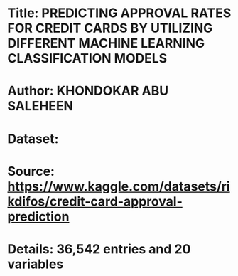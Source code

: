 # Title: PREDICTING APPROVAL RATES FOR CREDIT CARDS BY UTILIZING DIFFERENT MACHINE LEARNING CLASSIFICATION MODELS
# Author: KHONDOKAR ABU SALEHEEN

# Dataset:
  # Source: https://www.kaggle.com/datasets/rikdifos/credit-card-approval-prediction
  # Details: 36,542 entries and 20 variables

